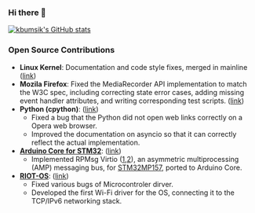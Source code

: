 ### Hi there 👋

[![kbumsik's GitHub stats](https://github-readme-stats.vercel.app/api?username=kbumsik)](https://github.com/anuraghazra/github-readme-stats)

<!--
**kbumsik/kbumsik** is a ✨ _special_ ✨ repository because its `README.md` (this file) appears on your GitHub profile.

Here are some ideas to get you started:

- 🔭 I’m currently working on ...
- 🌱 I’m currently learning ...
- 👯 I’m looking to collaborate on ...
- 🤔 I’m looking for help with ...
- 💬 Ask me about ...
- 📫 How to reach me: ...
- 😄 Pronouns: ...
- ⚡ Fun fact: ...
-->

### Open Source Contributions

- **Linux Kernel**: Documentation and code style fixes, merged in mainline ([link](https://patchwork.kernel.org/project/linux-watchdog/list/?submitter=191417&state=%2A&archive=both))
- **Mozila Firefox**: Fixed the MediaRecorder API implementation to match the W3C spec, including correcting state error cases, adding missing event handler attributes, and writing corresponding test scripts. ([link](https://phabricator.services.mozilla.com/p/kbumsik/))
- **Python (cpython)**: ([link](https://github.com/python/cpython/pulls?q=author%3Akbumsik))
  - Fixed a bug that the Python did not open web links correctly on a Opera web browser.
  - Improved the documentation on asyncio so that it can correctly reflect the actual implementation.
- **[Arduino Core for STM32](https://github.com/stm32duino/Arduino_Core_STM32)**: ([link](https://github.com/stm32duino/Arduino_Core_STM32/pulls?q=kbumsik))
  - Implemented RPMsg Virtio ([1](https://www.kernel.org/doc/Documentation/rpmsg.txt),[2](https://github.com/OpenAMP/open-amp)), an asymmetric multiprocessing (AMP) messaging bus, for [STM32MP157](https://www.st.com/en/microcontrollers-microprocessors/stm32mp157.html), ported to Arduino Core.
- **[RIOT-OS](https://github.com/riot-os/riot/)**: ([link](https://github.com/RIOT-OS/RIOT/pulls?q=author%3Akbumsik))
  - Fixed various bugs of Microcontroler dirver. 
  - Developed the first Wi-Fi driver for the OS, connecting it to the TCP/IPv6 networking stack.
